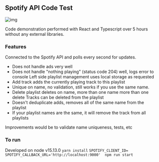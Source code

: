 
## Spotify API Code Test
![img](https://i.imgur.com/xnlMi8e.png)

Code demonstration performed with React and Typescript over 5 hours without
any external libraries.

### Features
Connected to the Spotify API and polls every second for updates.
- Does not handle ads very well
- Does not handle "nothing playing" (status code 204) well, logs error to console
Left side playlist management uses local storage as requested
- Add track adds the currently playing track to this playlist
- Unique on name, no validation, still works if you use the same name.
- Delete playlist deletes on name, more than one name more than one delete
Tracks can be deleted from the playlist
- Doesn't deduplicate adds, removes all of the same name from the playlist
- If your playlist names are the same, it will remove the track from all playlists

Improvements would be to validate name uniqueness, tests, etc

### To run
Developed on node v15.13.0
`yarn install`
`SPOTIFY_CLIENT_ID= SPOTIFY_CALLBACK_URL='http://localhost:9000'  npm run start`
